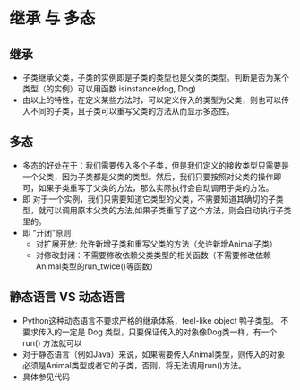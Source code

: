 # 继承 与 多态 
## 继承
- 子类继承父类，子类的实例即是子类的类型也是父类的类型。判断是否为某个类型（的实例）可以用函数 isinstance(dog, Dog)
- 由以上的特性，在定义某些方法时，可以定义传入的类型为父类，则也可以传入不同的子类，且子类可以重写父类的方法从而显示多态性。

## 多态
- 多态的好处在于：我们需要传入多个子类，但是我们定义的接收类型只需要是一个父类，因为子类都是父类的类型。然后，我们只要按照对父类的操作即可，如果子类重写了父类的方法，那么实际执行会自动调用子类的方法。
- 即 对于一个实例，我们只需要知道它类型的父类，不需要知道其确切的子类型，就可以调用原本父类的方法,如果子类重写了这个方法，则会自动执行子类里的。
- 即 “开闭”原则  
    - 对扩展开放: 允许新增子类和重写父类的方法（允许新增Animal子类）
    - 对修改封闭：不需要修改依赖父类类型的相关函数（不需要修改依赖Animal类型的run_twice()等函数）
   
## 静态语言 VS 动态语言
- Python这种动态语言不要求严格的继承体系，feel-like object 鸭子类型。
不要求传入的一定是 Dog 类型，只要保证传入的对象像Dog类一样，有一个 run() 方法就可以
- 对于静态语言（例如Java）来说，如果需要传入Animal类型，则传入的对象必须是Animal类型或者它的子类，否则，将无法调用run()方法。
- 具体参见代码